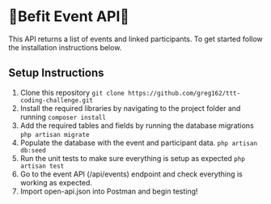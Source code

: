 # 👟Befit Event API👟

This API returns a list of events and linked participants. To get started follow the installation instructions below.

## Setup Instructions

1. Clone this repository `git clone https://github.com/greg162/ttt-coding-challenge.git`
2. Install the required libraries by navigating to the project folder and running `composer install`
3. Add the required tables and fields by running the database migrations `php artisan migrate`
4. Populate the database with the event and participant data. `php artisan db:seed`
5. Run the unit tests to make sure everything is setup as expected `php artisan test`
6. Go to the event API (/api/events) endpoint and check everything is working as expected.
7. Import open-api.json into Postman and begin testing!